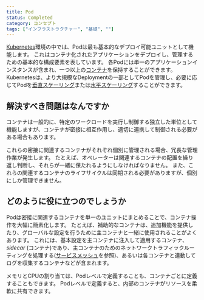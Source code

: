 ```yaml
---
title: Pod
status: Completed
category: コンセプト
tags: ["インフラストラクチャー", "基礎", ""]
---
```


[Kubernetes](/ja/kubernetes/)環境の中では、Podは最も基本的なデプロイ可能ユニットとして機能します。
これはコンテナ化されたアプリケーションをデプロイし、管理するための基本的な構成要素を表しています。
各Podには単一のアプリケーションインスタンスが含まれ、一つ以上の[コンテナ](/ja/container/)を保持することができます。
Kubernetesは、より大規模なDeploymentの一部としてPodを管理し、必要に応じてPodを[垂直スケーリング](/ja/vertical-scaling/)または[水平スケーリング](/ja/horizontal-scaling/)することができます。

## 解決すべき問題はなんですか

コンテナは一般的に、特定のワークロードを実行し制御する独立した単位として機能しますが、コンテナが密接に相互作用し、適切に連携して制御される必要がある場合もあります。

これらの密接に関連するコンテナがそれぞれ個別に管理される場合、冗長な管理作業が発生します。
たとえば、オペレーターは関連するコンテナの配置を繰り返し判断し、それらが一緒に保たれるようにしなければなりません。
また、これらの関連するコンテナのライフサイクルは同期される必要がありますが、個別にしか管理できません。

## どのように役に立つのでしょうか

Podは密接に関連するコンテナを単一のユニットにまとめることで、コンテナ操作を大幅に簡素化します。
たとえば、補助的なコンテナは、追加機能を提供したり、グローバルな設定を行うために主コンテナと一緒に使用されることがよくあります。
これには、基本設定を主コンテナに注入して適用するコンテナ、 _sidecar_ (コンテナ)であり、主コンテナのためのネットワークトラフィックルーティングを処理する([サービスメッシュ](/ja/service-mesh/)を参照)、あるいは各コンテナと連動してログを収集するコンテナなどが含まれます。

メモリとCPUの割り当ては、Podレベルで定義することも、コンテナごとに定義することもできます。
Podレベルで定義すると、内部のコンテナがリソースを柔軟に共有できます。
